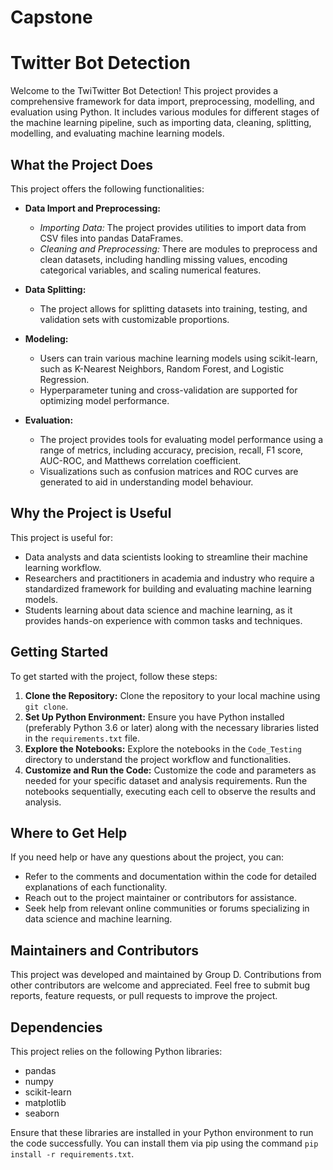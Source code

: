 # Capstone
# Twitter Bot Detection 

Welcome to the TwiTwitter Bot Detection! This project provides a comprehensive framework for data import, preprocessing, modelling, and evaluation using Python. It includes various modules for different stages of the machine learning pipeline, such as importing data, cleaning, splitting, modelling, and evaluating machine learning models.

## What the Project Does

This project offers the following functionalities:

- **Data Import and Preprocessing:**
  - *Importing Data:* The project provides utilities to import data from CSV files into pandas DataFrames.
  - *Cleaning and Preprocessing:* There are modules to preprocess and clean datasets, including handling missing values, encoding categorical variables, and scaling numerical features.

- **Data Splitting:**
  - The project allows for splitting datasets into training, testing, and validation sets with customizable proportions.

- **Modeling:**
  - Users can train various machine learning models using scikit-learn, such as K-Nearest Neighbors, Random Forest, and Logistic Regression.
  - Hyperparameter tuning and cross-validation are supported for optimizing model performance.

- **Evaluation:**
  - The project provides tools for evaluating model performance using a range of metrics, including accuracy, precision, recall, F1 score, AUC-ROC, and Matthews correlation coefficient.
  - Visualizations such as confusion matrices and ROC curves are generated to aid in understanding model behaviour.

## Why the Project is Useful

This project is useful for:
- Data analysts and data scientists looking to streamline their machine learning workflow.
- Researchers and practitioners in academia and industry who require a standardized framework for building and evaluating machine learning models.
- Students learning about data science and machine learning, as it provides hands-on experience with common tasks and techniques.

## Getting Started

To get started with the project, follow these steps:

1. **Clone the Repository:** Clone the repository to your local machine using `git clone`.
2. **Set Up Python Environment:** Ensure you have Python installed (preferably Python 3.6 or later) along with the necessary libraries listed in the `requirements.txt` file.
3. **Explore the Notebooks:** Explore the notebooks in the `Code_Testing` directory to understand the project workflow and functionalities.
4. **Customize and Run the Code:** Customize the code and parameters as needed for your specific dataset and analysis requirements. Run the notebooks sequentially, executing each cell to observe the results and analysis.

## Where to Get Help

If you need help or have any questions about the project, you can:
- Refer to the comments and documentation within the code for detailed explanations of each functionality.
- Reach out to the project maintainer or contributors for assistance.
- Seek help from relevant online communities or forums specializing in data science and machine learning.

## Maintainers and Contributors

This project was developed and maintained by Group D. Contributions from other contributors are welcome and appreciated. Feel free to submit bug reports, feature requests, or pull requests to improve the project.

## Dependencies

This project relies on the following Python libraries:
- pandas
- numpy
- scikit-learn
- matplotlib
- seaborn

Ensure that these libraries are installed in your Python environment to run the code successfully. You can install them via pip using the command `pip install -r requirements.txt`.
